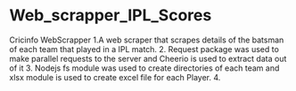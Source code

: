 # Web_scrapper_IPL_Scores
Cricinfo WebScrapper 1.A web scraper that scrapes details of the batsman of each team that played in a IPL match. 
2. Request package was used to make parallel requests to the server and Cheerio is used to extract data out of it 
3. Nodejs fs module was used to create directories of each team and xlsx module is used to create excel file for each Player.
4. 
